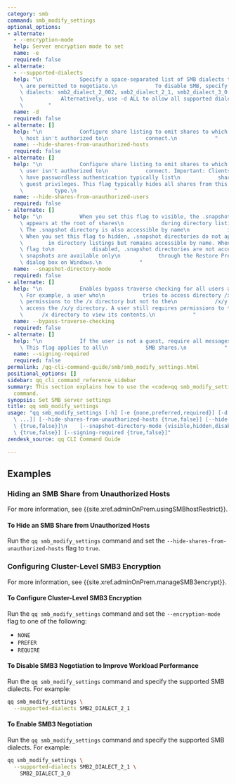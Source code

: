 ```yaml
---
category: smb
command: smb_modify_settings
optional_options:
- alternate:
  - --encryption-mode
  help: Server encryption mode to set
  name: -e
  required: false
- alternate:
  - --supported-dialects
  help: "\n            Specify a space-separated list of SMB dialects that clients\
    \ are permitted to negotiate.\n            To disable SMB, specify -d \"\". Available\
    \ dialects: smb2_dialect_2_002, smb2_dialect_2_1, smb2_dialect_3_0, smb2_dialect_3_11.\n\
    \            Alternatively, use -d ALL to allow all supported dialects.\n    \
    \        "
  name: -d
  required: false
- alternate: []
  help: "\n            Configure share listing to omit shares to which the requesting\
    \ host isn't authorized to\n            connect.\n            "
  name: --hide-shares-from-unauthorized-hosts
  required: false
- alternate: []
  help: "\n            Configure share listing to omit shares to which the requesting\
    \ user isn't authorized to\n            connect. Important: Clients which don't\
    \ have passwordless authentication typically list\n            shares by using\
    \ guest privileges. This flag typically hides all shares from this client\n  \
    \          type.\n            "
  name: --hide-shares-from-unauthorized-users
  required: false
- alternate: []
  help: "\n            When you set this flag to visible, the .snapshot directory\
    \ appears at the root of shares\n            during directory listing operations.\
    \ The .snapshot directory is also accessible by name\n            in any directory.\
    \ When you set this flag to hidden, .snapshot directories do not appear\n    \
    \        in directory listings but remains accessible by name. When you set this\
    \ flag to\n            disabled, .snapshot directories are not accessible and\
    \ snapshots are available only\n            through the Restore Previous Versions\
    \ dialog box on Windows.\n            "
  name: --snapshot-directory-mode
  required: false
- alternate: []
  help: "\n            Enables bypass traverse checking for all users and directories.\
    \ For example, a user who\n            tries to access directory /x/y and has\
    \ permissions to the /x directory but not to the\n            /x/y directory can\
    \ access the /x/y directory. A user still requires permissions to the\n      \
    \      /x directory to view its contents.\n            "
  name: --bypass-traverse-checking
  required: false
- alternate: []
  help: "\n            If the user is not a guest, require all messages to be signed.\
    \ This flag applies to all\n            SMB shares.\n            "
  name: --signing-required
  required: false
permalink: /qq-cli-command-guide/smb/smb_modify_settings.html
positional_options: []
sidebar: qq_cli_command_reference_sidebar
summary: This section explains how to use the <code>qq smb_modify_settings</code>
  command.
synopsis: Set SMB server settings
title: qq smb_modify_settings
usage: "qq smb_modify_settings [-h] [-e {none,preferred,required}] [-d dialect_1 [dialect_2\
  \ ...]] [--hide-shares-from-unauthorized-hosts {true,false}] [--hide-shares-from-unauthorized-users\
  \ {true,false}]\n    [--snapshot-directory-mode {visible,hidden,disabled}] [--bypass-traverse-checking\
  \ {true,false}] [--signing-required {true,false}]"
zendesk_source: qq CLI Command Guide

---
```

## Examples

### Hiding an SMB Share from Unauthorized Hosts
For more information, see {{site.xref.adminOnPrem.usingSMBhostRestrict}}.

#### To Hide an SMB Share from Unauthorized Hosts
Run the `qq smb_modify_settings` command and set the `--hide-shares-from-unauthorized-hosts` flag to `true`.


### Configuring Cluster-Level SMB3 Encryption
For more information, see {{site.xref.adminOnPrem.manageSMB3encrypt}}.

#### To Configure Cluster-Level SMB3 Encryption
Run the `qq smb_modify_settings` command and set the `--encryption-mode` flag to one of the following:

* `NONE`
* `PREFER`
* `REQUIRE`

#### To Disable SMB3 Negotiation to Improve Workload Performance
Run the `qq smb_modify_settings` command and specify the supported SMB dialects. For example:

```bash
qq smb_modify_settings \
  --supported-dialects SMB2_DIALECT_2_1
```

#### To Enable SMB3 Negotiation
Run the `qq smb_modify_settings` command and specify the supported SMB dialects. For example:

```bash
qq smb_modify_settings \
  --supported-dialects SMB2_DIALECT_2_1 \
    SMB2_DIALECT_3_0
```
